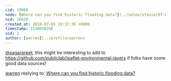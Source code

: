 ```yaml
---
cid: 19968
node: [Where can you find historic flooding data?](../notes/stevie/07-03-2018/where-can-you-find-historic-flooding-data)
nid: 16620
created_at: 2018-07-03 20:37:36 +0000
timestamp: 1530650256
uid: 1
author: [warren](../profile/warren)
---
```


[@sagarpreet](/profile/sagarpreet), this might be interesting to add to https://github.com/publiclab/leaflet-environmental-layers if folks have some good data sources!

[warren](../profile/warren) replying to: [Where can you find historic flooding data?](../notes/stevie/07-03-2018/where-can-you-find-historic-flooding-data)

